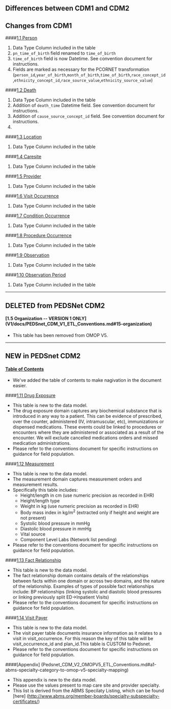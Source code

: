 ## Differences between CDM1 and CDM2

## Changes from CDM1
####[1.1 Person](Pedsnet_CDM_V2_OMOPV5_ETL_Conventions.md#11-person-1)
1. Data Type Column included in the table 
2. `pn_time_of_birth` field renamed to `time_of_birth`
3. `time_of_birth` field is now Datetime. See convention document for instructions.
4. Fields are marked as necessary for the PCORNET transformation (`person_id`,`year_of_birth`,`month_of_birth`,`time_of_birth`,`race_concept_id`,`ethnicity_concept_id`,`race_source_value`,`ethnicity_source_value`)
 
####[1.2 Death](Pedsnet_CDM_V2_OMOPV5_ETL_Conventions.md#12-death-1)
1. Data Type Column included in the table 
2. Addition of `death_time` Datetime field. See convention document for instructions.
3. Addition of `cause_source_concept_id` field. See convention document for instructions.
4. 

####[1.3 Location](Pedsnet_CDM_V2_OMOPV5_ETL_Conventions.md#13-location-1)
1. Data Type Column included in the table 

####[1.4 Caresite](Pedsnet_CDM_V2_OMOPV5_ETL_Conventions.md#14-care_site)
1. Data Type Column included in the table 

####[1.5 Provider](Pedsnet_CDM_V2_OMOPV5_ETL_Conventions.md#15-provider-1)
1. Data Type Column included in the table 

####[1.6 Visit Occurrence ](Pedsnet_CDM_V2_OMOPV5_ETL_Conventions.md#16-visit_occurrence)
1. Data Type Column included in the table 

####[1.7 Condition Occurrence](Pedsnet_CDM_V2_OMOPV5_ETL_Conventions.md#17-condition_occurrence)
1. Data Type Column included in the table 

####[1.8 Procedure Occurrence](Pedsnet_CDM_V2_OMOPV5_ETL_Conventions.md#18-procedure_occurrence)
1. Data Type Column included in the table 

####[1.9 Observation](Pedsnet_CDM_V2_OMOPV5_ETL_Conventions.md#19-observation-1)
1. Data Type Column included in the table 

####[1.10 Observation Period](Pedsnet_CDM_V2_OMOPV5_ETL_Conventions.md#110-observation-period-1)
1. Data Type Column included in the table 

***
## DELETED from PEDSNet CDM2

#### [1.5 Organization -- VERSION 1 ONLY] (V1/docs/PEDSnet_CDM_V1_ETL_Conventions.md#15-organization)
- This table has been removed from OMOP V5.

***
## NEW in PEDSnet CDM2

#### [Table of Contents](https://github.com/PEDSnet/Data_Models/blob/master/PEDSnet/V2/docs/Pedsnet_CDM_V2_OMOPV5_ETL_Conventions.md#table-of-contents)
- We've added the table of contents to make nagivation in the document easier.

####[1.11 Drug Exposure](Pedsnet_CDM_V2_OMOPV5_ETL_Conventions.md#111-drug-exposure-draft)
- This table is new to the data model.
- The drug exposure domain captures any biochemical substance that is introduced in any way to a patient. This can be evidence of prescribed, over the counter, administered (IV, intramuscular, etc), immunizations or dispensed medications. These events could be linked to procedures or encounters where they are administered or associated as a result of the encounter. We will exclude cancelled medications orders and missed medication administrations.
- Please refer to the conventions document for specific instructions on guidance for field population.
 
####[1.12 Measurement](Pedsnet_CDM_V2_OMOPV5_ETL_Conventions.md#112-measurement-draft)
- This table is new to the data model.
- The measurement domain captures measurement orders and measurement results.
- Specifically this table includes:
   - Height/length in cm (use numeric precision as recorded in EHR)
   - Height/length type
   - Weight in kg (use numeric precision as recorded in EHR)
   - Body mass index in kg/m<sup>2</sup> (extracted only if height and weight are not present)
   - Systolic blood pressure in mmHg
   - Diastolic blood pressure in mmHg
   - Vital source
   - Component Level Labs (Network list pending)
- Please refer to the conventions document for specific instructions on guidance for field population.


####[1.13 Fact Relationship](Pedsnet_CDM_V2_OMOPV5_ETL_Conventions.md#113-fact-relationship-1)
- This table is new to the data model.
- The fact relationship domain contains details of the relationships between facts within one domain or across two domains, and the nature of the relationship. Examples of types of possible fact relationships include: BP relationships (linking systolic and diastolic blood pressures or linking previously split ED->Inpatient Visits)
- Please refer to the conventions document for specific instructions on guidance for field population.

####[1.14 Visit Payer](Pedsnet_CDM_V2_OMOPV5_ETL_Conventions.md#114-visit_payer)
- This table is new to the data model.
- The visit payer table documents insurance information as it relates to a visit in visit_occurrence. For this reason the key of this table will be visit_occurrence_id and plan_id.This table is CUSTOM to Pedsnet.
- Please refer to the conventions document for specific instructions on guidance for field population.

 ####[Appendix] (Pedsnet_CDM_V2_OMOPV5_ETL_Conventions.md#a1-abms-specialty-category-to-omop-v5-specialty-mapping)
- This appendix is new to the data model.
- Please use the values present to map care site and provider specialty.
- This list is derived from the ABMS Specilaty Listing, which can be found [here] (http://www.abms.org/member-boards/specialty-subspecialty-certificates/)
